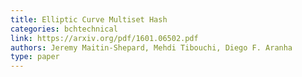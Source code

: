 ```yaml
---
title: Elliptic Curve Multiset Hash
categories: bchtechnical
link: https://arxiv.org/pdf/1601.06502.pdf
authors: Jeremy Maitin-Shepard, Mehdi Tibouchi, Diego F. Aranha
type: paper
---
```


